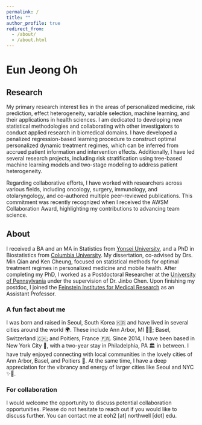 ```yaml
---
permalink: /
title: ""
author_profile: true
redirect_from: 
  - /about/
  - /about.html
---
```


# Eun Jeong Oh

## Research
My primary research interest lies in the areas of personalized medicine, risk prediction, effect heterogeneity, variable selection, machine learning, and their applications in health sciences. I am dedicated to developing new statistical methodologies and collaborating with other investigators to conduct applied research in biomedical domains. I have developed a penalized regression-based learning procedure to construct optimal personalized dynamic treatment regimes, which can be inferred from accrued patient information and intervention effects. Additionally, I have led several research projects, including risk stratification using tree-based machine learning models and two-stage modeling to address patient heterogeneity.

Regarding collaborative efforts, I have worked with researchers across various fields, including oncology, surgery, immunology, and otolaryngology, and co-authored multiple peer-reviewed publications. This commitment was recently recognized when I received the AWSM Collaboration Award, highlighting my contributions to advancing team science.


## About
I received a BA and an MA in Statistics from [Yonsei University](https://www.yonsei.ac.kr/en_sc/index.jsp), and a PhD in Biostatistics from [Columbia University](https://www.columbia.edu/). My dissertation, co-advised by Drs. Min Qian and Ken Cheung, focused on statistical methods for optimal treatment regimes in personalized medicine and mobile health. After completing my PhD, I worked as a Postdoctoral Researcher at the [University of Pennsylvania](https://www.upenn.edu/) under the supervision of Dr. Jinbo Chen. Upon finishing my postdoc, I joined the [Feinstein Institutes for Medical Research](https://feinstein.northwell.edu/) as an Assistant Professor.

### A fun fact about me
I was born and raised in Seoul, South Korea 🇰🇷 and have lived in several cities around the world 🌍. These include Ann Arbor, MI 💙💛; Basel, Switzerland 🇨🇭; and Poitiers, France 🇫🇷. Since 2014, I have been based in New York City 🗽, with a two-year stay in Philadelphia, PA 🏛️ in between. I have truly enjoyed connecting with local communities in the lovely cities of Ann Arbor, Basel, and Poitiers 🫶. At the same time, I have a deep appreciation for the vibrancy and energy of larger cities like Seoul and NYC ✨🌆.

### For collaboration
I would welcome the opportunity to discuss potential collaboration opportunities. Please do not hesitate to reach out if you would like to discuss further. You can contact me at eoh2 [at] northwell [dot] edu. 
